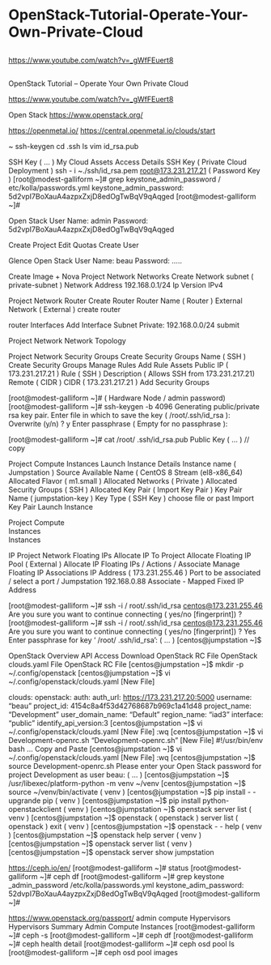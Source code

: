 # OpenStack-Tutorial-Operate-Your-Own-Private-Cloud

##

https://www.youtube.com/watch?v=_gWfFEuert8

##

OpenStack Tutorial – Operate Your Own Private Cloud 

https://www.youtube.com/watch?v=_gWfFEuert8

Open Stack
https://www.openstack.org/

https://openmetal.io/
https://central.openmetal.io/clouds/start

~ ssh-keygen
cd .ssh
ls
vim id_rsa.pub

SSH Key  ( … ) 
My Cloud 
Assets 
Access Details 
SSH Key ( Private Cloud Deployment ) 
ssh - i ~./ssh/id_rsa.pem root@173.231.217.21 ( Password Key ) 
[root@modest-galliform ~]#  grep keystone_admin_password / etc/kolla/passwords.yml
keystone_admin_password: 5d2vpI7BoXauA4azpxZxjD8edOgTwBqV9qAqged
 [root@modest-galliform ~]#

Open Stack
User Name: admin 
Password: 5d2vpI7BoXauA4azpxZxjD8edOgTwBqV9qAqged

Create Project 
Edit Quotas 
Create User 
  
Glence
Open Stack
User Name: beau 
Password: …..

Create Image +
Nova 
Project 
Network 
Networks
Create Network
subnet ( private-subnet ) 
Network Address 192.168.0.1/24 Ip 
Version IPv4

Project 
Network
Router 
Create Router 
Router Name ( Router )
External Network ( External ) 
create router 

router 
Interfaces 
Add Interface 
Subnet
Private: 192.168.0.0/24
submit 

Project 
Network
Network Topology 

Project 
Network
Security Groups 
Create Security Groups 
Name ( SSH ) 
Create Security Groups
Manage Rules
Add Rule
Assets 
Public IP ( 173.231.217.21 )
Rule ( SSH )
Description ( Allows SSH from 173.231.217.21)
Remote ( CIDR )
CIDR ( 173.231.217.21 ) Add
Security Groups 


[root@modest-galliform ~]# ( Hardware Node / admin password) 
[root@modest-galliform ~]# ssh-keygen -b 4096
Generating public/private rsa key pair.
Enter file in which to save the key ( /root/.ssh/id_rsa ):
Overwrite (y/n) ?
y
Enter passphrase ( Empty for no passphrase ): 

[root@modest-galliform ~]# cat /root/ .ssh/id_rsa.pub 
Public Key ( … ) // copy 

Project 
Compute 
Instances 
Launch Instance 
Details
Instance name ( Jumpstation ) 
Source 
Available Name ( CentOS 8 Stream (el8-x86_64) 
Allocated 
Flavor ( m1.small )
Allocated 
Networks ( Private ) 
Allocated 
Security Groups ( SSH ) 
Allocated
Key Pair ( Import Key Pair ) 
Key Pair Name ( jumpstation-key )
Key Type ( SSH Key ) choose file or past 
Import Key Pair
Launch Instance

Project
Compute  
Instances  
Instances

IP
Project 
Network
Floating IPs
Allocate IP To Project
Allocate Floating IP 
Pool ( External ) Allocate IP
Floating IPs / Actions / Associate 
Manage Floating IP Associations 
IP Address ( 173.231.255.46 )
Port to be associated / select a port / Jumpstation 192.168.0.88 
Associate - Mapped Fixed IP Address 
 

[root@modest-galliform ~]#  ssh -i / root/.ssh/id_rsa centos@173.231.255.46
Are you sure you want  to continue connecting ( yes/no [fingerprint]) ? 
[root@modest-galliform ~]#  ssh -i / root/.ssh/id_rsa centos@173.231.255.46
Are you sure you want  to continue connecting ( yes/no [fingerprint]) ? Yes
Enter passphrase for key ‘ /root/ .ssh/id_rsa’: ( … ) 
[centos@jumpstation ~]$ 

OpenStack 
Overview 
API Access 
Download OpenStack RC File 
OpenStack clouds.yaml File 
OpenStack RC File 
[centos@jumpstation ~]$ mkdir -p ~/.config/openstack
[centos@jumpstation ~]$ vi ~/.config/openstack/clouds.yaml [New File]

clouds:
openstack:
auth:
auth_url: https://173.231.217.20:5000
username: “beau”
project_id: 4154c8a4f53d42768687b969c1a41d48
project_name: “Development”
user_domain_name: “Default”
region_name: “iad3”
interface: “public”
identify_api_version:3 
[centos@jumpstation ~]$ vi ~/.config/openstack/clouds.yaml [New File] :wq
[centos@jumpstation ~]$ vi Development-openrc.sh 
“Development-openrc.sh” [New File]
#!/usr/bin/env bash … Copy and Paste 
 [centos@jumpstation ~]$ vi ~/.config/openstack/clouds.yaml [New File] :wq
[centos@jumpstation ~]$ source Development-openrc.sh 
Please enter your Open Stack password for project Development as user beau: ( … ) 
[centos@jumpstation ~]$ /usr/libexec/platform-python -m venv ~/venv
[centos@jumpstation ~]$ source ~/venv/bin/activate
( venv ) [centos@jumpstation ~]$ pip install - - upgrande pip 
( venv ) [centos@jumpstation ~]$ pip install python-openstackclient 
( venv ) [centos@jumpstation ~]$ openstack server list 
( venv ) [centos@jumpstation ~]$ openstack
( openstack ) server list 
( openstack ) exit 
( venv ) [centos@jumpstation ~]$ openstack - - help
( venv ) [centos@jumpstation ~]$ openstack help server
( venv ) [centos@jumpstation ~]$ openstack server list 
( venv ) [centos@jumpstation ~]$ openstack server show jumpstation 

https://ceph.io/en/
[root@modest-galliform ~]# status 
[root@modest-galliform ~]# ceph df
[root@modest-galliform ~]# grep keystone _admin_password /etc/kolla/passwords.yml
keystone_adim_password: 52dvpI7BoXauA4ayzpxZxjD8edOgTwBqV9qAqged
[root@modest-galliform ~]# 

https://www.openstack.org/passport/
admin 
compute 
Hypervisors 
Hypervisors Summary 
Admin 
Compute 
Instances 
[root@modest-galliform ~]# ceph -s
[root@modest-galliform ~]# ceph df
[root@modest-galliform ~]# ceph health detail
[root@modest-galliform ~]# ceph osd pool ls
[root@modest-galliform ~]# ceph osd pool images












